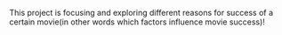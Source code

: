 This project is focusing and exploring different reasons for success of a certain movie(in other words which factors influence movie success)! 